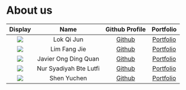 # About us

|                       Display                       |          Name          |             Github Profile              |            Portfolio            |
|:---------------------------------------------------:|:----------------------:|:---------------------------------------:|:-------------------------------:|
| ![](https://via.placeholder.com/100.png?text=Photo) |       Lok Qi Jun       |  [Github](https://github.com/LokQiJun)  |  [Portfolio](team/lokqijun.md)  |
| ![](https://via.placeholder.com/100.png?text=Photo) |      Lim Fang Jie      |   [Github](https://github.com/xzynos)   |   [Portfolio](team/xzynos.md)   |
| ![](https://via.placeholder.com/100.png?text=Photo) |  Javier Ong Ding Quan  |   [Github](https://github.com/jeyvia)   |   [Portfolio](team/jeyvia.md)   |
| ![](https://via.placeholder.com/100.png?text=Photo) | Nur Syadiyah Bte Lutfi | [Github](https://github.com/penguin-s)  | [Portfolio](team/penguin-s.md)  |
| ![](https://via.placeholder.com/100.png?text=Photo) |      Shen Yuchen       | [Github](https://github.com/yuu-chennn) | [Portfolio](team/yuu-chennn.md) |
